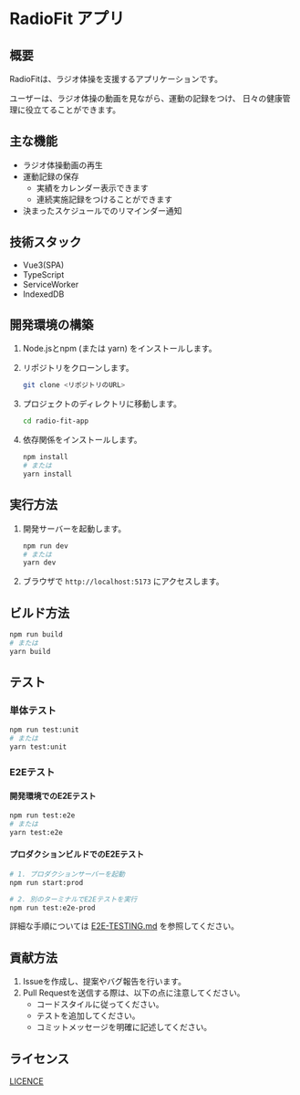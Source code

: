 # RadioFit アプリ

## 概要

RadioFitは、ラジオ体操を支援するアプリケーションです。

ユーザーは、ラジオ体操の動画を見ながら、運動の記録をつけ、
日々の健康管理に役立てることができます。

## 主な機能

- ラジオ体操動画の再生
- 運動記録の保存
  - 実績をカレンダー表示できます
  - 連続実施記録をつけることができます
- 決まったスケジュールでのリマインダー通知

## 技術スタック

- Vue3(SPA)
- TypeScript
- ServiceWorker
- IndexedDB

## 開発環境の構築

1. Node.jsとnpm (または yarn) をインストールします。
2. リポジトリをクローンします。

   ```bash
   git clone <リポジトリのURL>
   ```

3. プロジェクトのディレクトリに移動します。

   ```bash
   cd radio-fit-app
   ```

4. 依存関係をインストールします。

   ```bash
   npm install
   # または
   yarn install
   ```

## 実行方法

1. 開発サーバーを起動します。

   ```bash
   npm run dev
   # または
   yarn dev
   ```

2. ブラウザで `http://localhost:5173` にアクセスします。

## ビルド方法

```bash
npm run build
# または
yarn build
```

## テスト

### 単体テスト

```bash
npm run test:unit
# または
yarn test:unit
```

### E2Eテスト

#### 開発環境でのE2Eテスト

```bash
npm run test:e2e
# または
yarn test:e2e
```

#### プロダクションビルドでのE2Eテスト

```bash
# 1. プロダクションサーバーを起動
npm run start:prod

# 2. 別のターミナルでE2Eテストを実行
npm run test:e2e-prod
```

詳細な手順については [E2E-TESTING.md](./E2E-TESTING.md) を参照してください。

## 貢献方法

1. Issueを作成し、提案やバグ報告を行います。
2. Pull Requestを送信する際は、以下の点に注意してください。
   - コードスタイルに従ってください。
   - テストを追加してください。
   - コミットメッセージを明確に記述してください。

## ライセンス

[LICENCE](./LICENCE.md)
